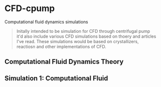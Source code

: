 # CFD-cpump
Computational fluid dynamics simulations
> Initally intended to be simulation for CFD through centrifugal pump it'd also include various CFD simulations based on thoery and articles I've read. These simulations would be based on crystallizers, reactiosn and other implementations of CFD.


## Computational Fluid Dynamics Theory


## Simulation 1: Computational Fluid 
